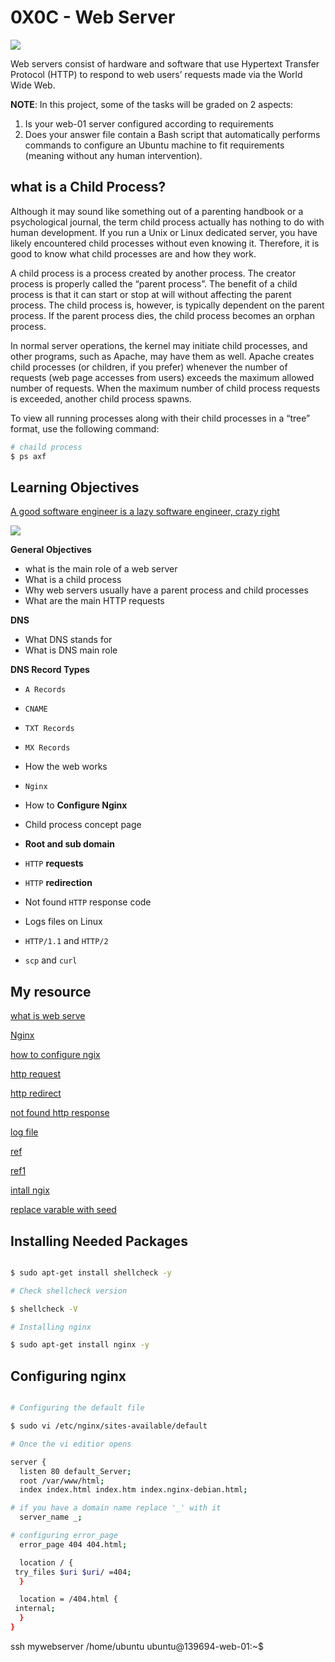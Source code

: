 # 0X0C - Web Server

![](https://www.keil.com/pack/doc/mw/Network/html/http_server_block_diagram.png)

Web servers consist of hardware and software that use Hypertext Transfer Protocol (HTTP) to respond to web users’ requests made via the World Wide Web.

__NOTE__: In this project, some of the tasks will be graded on 2 aspects:

1. Is your web-01 server configured according to requirements
2. Does your answer file contain a Bash script that automatically performs commands to configure an Ubuntu machine to fit requirements (meaning without any human intervention).

## what is a Child Process?

 Although it may sound like something out of a parenting handbook or a psychological journal, the term child process actually has nothing to do with human development. If you run a Unix or Linux dedicated server, you have likely encountered child processes without even knowing it. Therefore, it is good to know what child processes are and how they work.

 A child process is a process created by another process. The creator process is properly called the “parent process”. The benefit of a child process is that it can start or stop at will without affecting the parent process. The child process is, however, is typically dependent on the parent process. If the parent process dies, the child process becomes an orphan process.

 In normal server operations, the kernel may initiate child processes, and other programs, such as Apache, may have them as well. Apache creates child processes (or children, if you prefer) whenever the number of requests (web page accesses from users) exceeds the maximum allowed number of requests. When the maximum number of child process requests is exceeded, another child process spawns.

 To view all running processes along with their child processes in a “tree” format, use the following command:

```bash
# chaild process
$ ps axf
```

## Learning Objectives

[A good software engineer is a lazy software engineer, crazy right](https://www.techwell.com/techwell-insights/2013/12/why-best-programmers-are-lazy-and-act-dumb)

![](https://s3.amazonaws.com/intranet-projects-files/holbertonschool-sysadmin_devops/266/82VsYEC.jpg)

__General Objectives__
 - what is the main role of a web server
 - What is a child process
 - Why web servers usually have a parent process and child processes
 - What are the main HTTP requests

__DNS__
 - What DNS stands for
 - What is DNS main role

__DNS Record Types__
 - `A Records`
 - `CNAME`
 - `TXT Records`
 - `MX Records`

- How the web works
- `Nginx`
- How to __Configure Nginx__
- Child process concept page
- __Root and sub domain__
- `HTTP` __requests__
- `HTTP` __redirection__
- Not found `HTTP` response code
- Logs files on Linux
- `HTTP/1.1` and `HTTP/2`
- `scp` and `curl`

## My resource

[what is web serve](https://www.techwell.com/techwell-insights/2013/12/why-best-programmers-are-lazy-and-act-dumb)

[Nginx](https://en.wikipedia.org/wiki/Nginx)

[how to configure ngix](https://www.digitalocean.com/community/tutorials/how-to-set-up-nginx-server-blocks-virtual-hosts-on-ubuntu-16-04)

[http request](https://www.digitalocean.com/community/tutorials/how-to-set-up-nginx-server-blocks-virtual-hosts-on-ubuntu-16-04)

[http redirect](https://moz.com/learn/seo/redirection)

[not found http response](https://en.wikipedia.org/wiki/HTTP_404)

[log file](https://www.cyberciti.biz/faq/ubuntu-linux-gnome-system-log-viewer/)

[ref](https://datatracker.ietf.org/doc/html/rfc7231)

[ref1](https://datatracker.ietf.org/doc/html/rfc7540)

[intall ngix](https://askubuntu.com/questions/672892/what-does-y-mean-in-apt-get-y-install-command)

[replace varable with seed](effiongsamuel.tech)

## Installing Needed Packages

```bash

$ sudo apt-get install shellcheck -y

# Check shellcheck version

$ shellcheck -V

# Installing nginx

$ sudo apt-get install nginx -y

```

## Configuring nginx

```bash

# Configuring the default file

$ sudo vi /etc/nginx/sites-available/default

# Once the vi editior opens

server {
  listen 80 default_Server;
  root /var/www/html;
  index index.html index.htm index.nginx-debian.html;

# if you have a domain name replace '_' with it
  server_name _;

# configuring error_page
  error_page 404 404.html;

  location / {
 try_files $uri $uri/ =404;
  }

  location = /404.html {
 internal;
  }
}

```

ssh mywebserver
/home/ubuntu
ubuntu@139694-web-01:~$